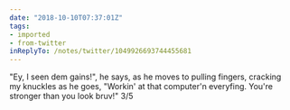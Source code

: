 ```yaml
---
date: "2018-10-10T07:37:01Z"
tags:
- imported
- from-twitter
inReplyTo: /notes/twitter/1049926693744455681
---
```

"Ey, I seen dem gains!", he says, as he moves to pulling fingers, cracking my knuckles as he goes, "Workin' at that computer'n everyfing. You're stronger than you look bruv!" 3/5
